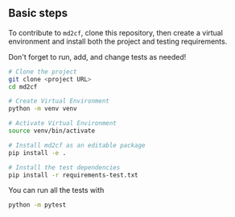 ## Basic steps

To contribute to `md2cf`, clone this repository, then create a virtual environment and install both the project and testing requirements.

Don't forget to run, add, and change tests as needed!

``` bash
# Clone the project
git clone <project URL>
cd md2cf

# Create Virtual Environment
python -m venv venv

# Activate Virtual Environment
source venv/bin/activate

# Install md2cf as an editable package
pip install -e .

# Install the test dependencies
pip install -r requirements-test.txt
```

You can run all the tests with

```bash
python -m pytest
```
